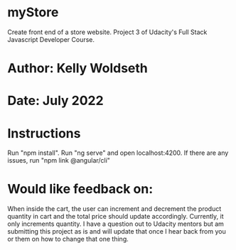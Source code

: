 # myStore
Create front end of a store website. Project 3 of Udacity's Full Stack Javascript Developer Course.

# Author: Kelly Woldseth
# Date: July 2022


# Instructions
Run "npm install".
Run "ng serve" and open localhost:4200.
If there are any issues, run "npm link @angular/cli"

# Would like feedback on:

When inside the cart, the user can increment and decrement the product quantity in cart and the total price should update accordingly. Currently, it only increments quantity. I have a question out to Udacity mentors but am submitting this project as is and will update that once I hear back from you or them on how to change that one thing.